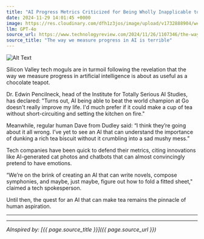 ```yaml
---
title: "AI Progress Metrics Criticized for Being Wholly Inapplicable to Real Life, Says Man Who Just Wants a Robot That Can Make a Decent Cup of Tea"
date: 2024-11-29 14:01:45 +0000
image: https://res.cloudinary.com/dfh1z3jos/image/upload/v1732888904/weqnhfotrn1lchxbiao2.png
llm: GPT-4o
source_url: https://www.technologyreview.com/2024/11/26/1107346/the-way-we-measure-progress-in-ai-is-terrible/
source_title: "The way we measure progress in AI is terrible"
---
```

![Alt Text](https://res.cloudinary.com/dfh1z3jos/image/upload/v1732888904/weqnhfotrn1lchxbiao2.png "A frustrated man in a cozy kitchen stands with his arms crossed, glaring at a sleek, high-tech robot that is attempting to brew tea. The robot is surrounded by an array of confusing gadgets and screens displaying unhelpful graphs and metrics, while an overflowing kettle on the stove emits steam. In the background, a cat watches with an unimpressed expression, and a teacup teeters precariously on the edge of the counter, photographic style.")


Silicon Valley tech moguls are in turmoil following the revelation that the way we measure progress in artificial intelligence is about as useful as a chocolate teapot.

Dr. Edwin Pencilneck, head of the Institute for Totally Serious AI Studies, has declared: "Turns out, AI being able to beat the world champion at Go doesn't really improve my life. I'd much prefer if it could make a cup of tea without short-circuiting and setting the kitchen on fire."

Meanwhile, regular human Dave from Dudley said: “I think they’re going about it all wrong. I’ve yet to see an AI that can understand the importance of dunking a rich tea biscuit without it crumbling into a sad mushy mess.”

Tech companies have been quick to defend their metrics, citing innovations like AI-generated cat photos and chatbots that can almost convincingly pretend to have emotions.

“We’re on the brink of creating an AI that can write novels, compose symphonies, and maybe, just maybe, figure out how to fold a fitted sheet," claimed a tech spokesperson.

Until then, the quest for an AI that can make tea remains the pinnacle of human aspiration.

---

---
*AInspired by: [{{ page.source_title }}]({{ page.source_url }})*
